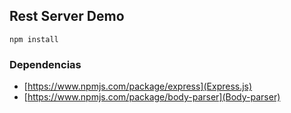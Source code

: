 ## Rest Server Demo

```
npm install
```

### Dependencias
  - [https://www.npmjs.com/package/express](Express.js)
  - [https://www.npmjs.com/package/body-parser](Body-parser)
